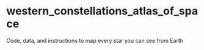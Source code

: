 # western_constellations_atlas_of_space
Code, data, and instructions to map every star you can see from Earth
